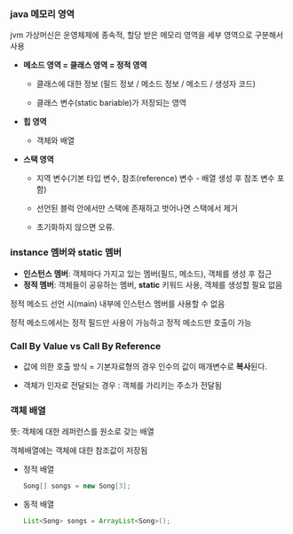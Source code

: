### java 메모리 영역

jvm 가상머신은 운영체제에 종속적, 할당 받은 메모리 영역을 세부 영역으로 구분해서 사용

- **메소드 영역 = 클래스 영역 = 정적 영역**

  + 클래스에 대한 정보 (필드 정보 / 메소드 정보 / 메소드 / 생성자 코드)

  + 클래스 변수(static bariable)가 저장되는 영역

- **힙 영역** 

  * 객체와 배열

- **스택 영역** 

  * 지역 변수(기본 타입 변수, 참조(reference) 변수 - 배열 생성 후 참조 변수 포함)

  * 선언된 블럭 안에서만 스택에 존재하고 벗어나면 스택에서 제거

  * 초기화하지 않으면 오류.



### instance 멤버와 static 멤버

- **인스턴스 멤버**: 객체마다 가지고 있는 멤버(필드, 메소드), 객체를 생성 후 접근
- **정적 멤버**: 객체들이 공유하는 멤버, **static** 키워드 사용, 객체를 생성할 필요 없음

정적 메소드 선언 시(main) 내부에 인스턴스 멤버를 사용할 수 없음

정적 메소드에서는 정적 필드만 사용이 가능하고 정적 메소드만 호출이 가능



### Call By Value vs Call By Reference

- 값에 의한 호출 방식 = 기본자료형의 경우 인수의 값이 매개변수로 **복사**된다.

- 객체가 인자로 전달되는 경우 : 객체를 가리키는 주소가 전달됨



### 객체 배열

뜻: 객체에 대한 레퍼런스를 원소로 갖는 배열

객체배열에는 객체에 대한 참조값이 저장됨

- 정적 배열 

  ```java
  Song[] songs = new Song[3];
  ```

- 동적 배열

  ```java
  List<Song> songs = ArrayList<Song>();
  ```
